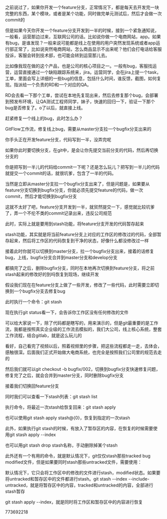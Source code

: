 
之前说过了，如果你开发一个feature分支，正常情况下，都是每天去开发完一块完整的东西，某个模块，或者是某个功能，同时做完单元测试后，然后才会做一次commit的

 

但是如果今天你开发一个feature分支开发到一半的时候，接到一个紧急通知说，一般看，运营那边过来，互联网公司的话。比如说你做一个电商网站，app。如果有bug，是谁发现？一般来说可能都是线上在使用的用户突然发现系统或者app运行部正常了，比如说突然电商网站，怎么商品显示不出来呢？他们会打电话给客服投诉，客服会转到技术部，也可能会转到运营那儿去。

 

比如像我现在做的这个产品，也是公司的核心项目之一。一般有bug，客服找运营，运营直接通过一个缺陷跟踪系统来，jira。运营同学，会在jira上提一个task，工单，里面会写上详细的一些bug的信息，包括什么时间，谁反馈，截图，如何复现。指派给一个负责的RD和一个对应的QA。

 

RD会去看一下那个工单，尝试在本地先复现出来，然后去修复那个bug，会部署到预发布环境，让QA测试工程师同学，妹子，快速的回归一下，验证一下那个bug是否修复了。o了以后，就直接上线。

 

赶紧修复一个线上的bug，此时怎么办？

 

GitFlow工作流，修复线上bug，需要从master分支拉一个bugfix分支出来的

 

你手头正在开发feature分支，代码写到一半，没弄完呢

 

如果你此时要切换分支，在git中，是会让你先提交当前分支的代码，然后再切换分支的

 

你是把写到一半儿的代码给commit一下呢？还是怎么玩儿？把写到一半儿的代码就提交一个commit的话，就很坑爹，包含了一半的代码。

 

当然是立即从master分支拉一个bugfix分支出来了，但是问题是，如果要从feature分支切换到bugfix分支，你就必须先提交feature的代码，做一次commit，然后才能切换到bugfix分支

 

这就不太好了吧，feature分支开发到一半，就贸然提交一下，感觉就比较坑爹了，弄一个不伦不类的commit记录出来，违反公司规范

 

此时，实际上就是要用到stash功能，将feature分支开发的代码暂存起来

 

stash功能，其实就是将当前feature分支上对应的工作区的修改过的代码，全部暂存起来，然后将工作区的代码恢复到干净的状态，好像什么都没修改过一样

 

接着此时你就可以切换到master分支，拉一个bugfix分支出来，接着的话修复bug，上线，bugfix分支合并到master分支和develop分支

 

都搞完了之后，删除bugfix分支，同时在本地再次切换到feature分支，将之前stash起来的修改好的到吗恢复到现场，继续开发

 

假设我们现在在feature分支上做了一些开发，修改了一些代码，此时需要立即切换到一个bugfix分支去修复bug

 

此时执行一个命令：git stash

 

现在执行git status看一下，会告诉你工作区没有任何修改的文件

 

可以给大家说一下，除了代码都是瞎写的，用来演示的，但是git最重要的是工作流，我都是按照真实企业级的工作流去模拟的，我们大公司，线上核心系统，整套工作流程，结合gitlab，就是这么玩儿的

 

看好，自己看完了视频以后，照着视频里的步骤，把这些流程都走一走，去体会，感触很深。后面我们正式开始做大电商系统，也完全是按照我们公司里的规范去走的

 

然后我们就可以git checkout -b bugfix/002，切换到bugfix分支快速修复问题，修复完了之后，就会合并到master分支，同时删除bugfix分支

 

接着我们切换回feature分支

 

同时我们可以查看一下stash列表：git stash list

 

执行命令，将最近一次stash给恢复回来：git stash apply

 

也可以使用git stash apply stash@{0}，恢复到指定的一次stash

 

此外，如果执行git stash的时候，有放入了暂存区的内容，在恢复的时候需要使用git stash apply --index

 

也可以用git stash drop stash名称，手动删除掉某个stash

 

此外还有一个有用的命令，就是默认情况下，git仅仅stash那些tracked bug modified文件，但是如果要同时stash那些untracked文件，需要使用：

 

默认情况下，它只会将工作区中的修改的文件进行stash，modified状态。如果要将untracked和暂存区中的文件都进行stash。git stash --index --include-untracked，就是将暂存区中的内容，tracked和untracked的内容，全部进行stash暂存

 

git stash apply --index，就是同时将工作区和暂存区中的内容进行恢复

 

 

 

 

 

 

 

 

 

 

 

 

 

 

 

 

 

 

773692218